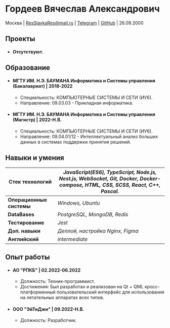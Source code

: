 # Гордеев Вячеслав Александрович

Москва | ResSlavkaRes@mail.ru | [Telegram](https://t.me/slavikpixel) | [GitHub](https://github.com/choodofire) | 26.09.2000

## Проекты

* #### Отсутствуют.

## Образование

* #### МГТУ ИМ. Н.Э. БАУМАНА Информатика и Системы управления (Бакалавриат) | 2018-2022
    * Специальность: КОМПЬЮТЕРНЫЕ СИСТЕМЫ И СЕТИ (ИУ6).
    * Направление: 09.03.03 - Прикладная информатика.

* #### МГТУ ИМ. Н.Э. БАУМАНА Информатика и Системы управления (Магистр) | 2022-Н.В.
    * Специальность: КОМПЬЮТЕРНЫЕ СИСТЕМЫ И СЕТИ (ИУ6).
    * Направление: 09.04.01/12 - Интеллектуальный анализ больших данных в системах поддержки принятия решений.

## Навыки и умения

| **Стек технологий** | *JavaScript(ES6), TypeScript, Node.js, Nest.js, WebSocket, Git, Docker, Docker-compose, HTML, CSS, SCSS, React, C++, Pascal.* |
|---------------------|----------------------------------------------------------------------------------------------------------------------|
| **Операционные системы** | *Windows, Ubuntu* | 
| **DataBases** | *PostgreSQL, MongoDB, Redis* | 
| **Тестирование** | *Jest* | 
| **Доп. навыки** | *Деплой, настройка Nginx, Figma* | 
| **Английский** | *intermediate* | 

## Опыт работы

* #### АО "РПКБ" | 02.2022-06.2022
    * Должность: Техник-программист.
    * Достижения: Был разработан и реализован на Qt + QML кросс-платформенный пользовательский интерфейс для использования на летательных аппаратах всех типов. 

* #### ООО "ЭйТиДжи" | 09.2022-Н.В.
    * Должность: Разработчик.
    
